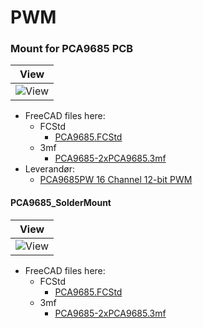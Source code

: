 # PWM

### Mount for PCA9685 PCB

|View|
|:---:|
|![View](./PCA9685/Images/Skærmbillede%20fra%202024-02-10%2009-30-25.png)

* FreeCAD files here:
  * FCStd
    * [PCA9685.FCStd](./PCA9685/PCA9685.FCStd)
  * 3mf
    * [PCA9685-2xPCA9685.3mf](./PCA9685/PCA9685-2xPCA9685.3mf)
* Leverandør:
  * [PCA9685PW 16 Channel 12-bit PWM](https://www.aliexpress.com/item/32332640430.html?spm=a2g0o.productlist.main.5.2ee06711mrVP3m&algo_pvid=84dc2e01-6d86-4d11-80d1-443e69156be9&algo_exp_id=84dc2e01-6d86-4d11-80d1-443e69156be9-2&pdp_npi=4%40dis%21DKK%2118.67%2118.67%21%21%212.70%212.70%21%402101d69a17076041626042725e2fe1%2112000030661654041%21sea%21DK%21776792731%21&curPageLogUid=96KKA0wBHaFT&utparam-url=scene%3Asearch%7Cquery_from%3A "www.aliexpress.com")

#### PCA9685_SolderMount

|View|
|:---:|
|![View](./PCA9685/Images/Skærmbillede%20fra%202024-02-12%2020-59-22.png)

* FreeCAD files here:
  * FCStd
    * [PCA9685.FCStd](./PCA9685/PCA9685_SolderMount.FCStd)
  * 3mf
    * [PCA9685-2xPCA9685.3mf](./PCA9685/PCA9685_SolderMount-2xPCA9685_Solder.3mf)

